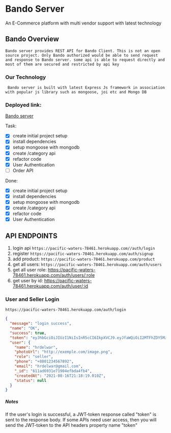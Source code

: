 # Bando Server

An E-Commerce platform with multi vendor support with latest technology

## Bando Overview

`Bando server provides REST API for Bando Client. This is not an open source project. Only Bando authorized would be able to send request and response to Bando server. some api is able to request directly and most of them are secured and restricted by api key `

### Our Technology

` Bando server is built with latest Express Js framework in association with popular js library such as mongoose, joi etc and Mongo DB`

### Deployed link:

[Bando server](https://pacific-waters-78461.herokuapp.com/)

Task:

- [x] create initial project setup
- [x] install dependencies
- [x] setup mongoose with mongodb
- [x] create /category api
- [x] refactor code
- [x] User Authentication
- [ ] Order API

Done:

- [x] create initial project setup
- [x] install dependencies
- [x] setup mongoose with mongodb
- [x] create /category api
- [x] refactor code
- [x] User Authentication

## API ENDPOINTS

1. login api `https://pacific-waters-78461.herokuapp.com//auth/login`
2. register `https://pacific-waters-78461.herokuapp.com/auth/signup`
3. add product: `https://pacific-waters-78461.herokuapp.com/product`
4. get all users: `https://pacific-waters-78461.herokuapp.com/auth/users`
5. get all user role: https://pacific-waters-78461.herokuapp.com/auth/users/:role
6. get user by id: https://pacific-waters-78461.herokuapp.com/auth/user/:id

### User and Seller Login

`https://pacific-waters-78461.herokuapp.com/auth/login `

```json
{
  "message": "login success",
  "name": "OK",
  "success": true,
  "token": "eyJhbGciOiJIUzI1NiIsInR5cCI6IkpXVCJ9.eyJfaWQiOiI2MTFhZDY5MzFlNzE5MDRlZmJkYTRmYjQiLCJyb2xlIjoic2VsbGVyIiwic3RhdHVzIjpudWxsLCJpYXQiOjE2MjkxNjAwMzh9.poPZmsd3SI7WTNoSHX26LVw3Wwgelb5NUmor8OV98Zc",
  "user": {
    "name": "hrdelwar",
    "photoUrl": "http://exemple.com/image.png",
    "role": "seller",
    "phone": "+8801234567892",
    "email": "hrdelwar@gmail.com",
    "_id": "611ad6931e71904efbda4fb4",
    "createdAt": "2021-08-16T21:18:19.010Z",
    "status": null
  }
}
```

##### Notes

If the user's login is successful, a JWT-token response called "token" is sent to the response body. If some APIs need user access, then you will send the JWT-token to the API headers property name "token"
